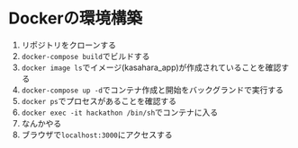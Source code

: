 # Dockerの環境構築
1. リポジトリをクローンする
1. `docker-compose build`でビルドする
1. `docker image ls`でイメージ(kasahara_app)が作成されていることを確認する
1. `docker-compose up -d`でコンテナ作成と開始をバックグランドで実行する
1. `docker ps`でプロセスがあることを確認する
1. `docker exec -it hackathon /bin/sh`でコンテナに入る
1. なんかやる
1. ブラウザで`localhost:3000`にアクセスする
